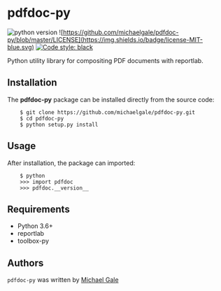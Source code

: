 # pdfdoc-py

![python version](https://img.shields.io/static/v1?label=python&message=3.6%2B&color=blue&style=flat&logo=python)
![https://github.com/michaelgale/pdfdoc-py/blob/master/LICENSE](https://img.shields.io/badge/license-MIT-blue.svg)
<a href="https://github.com/psf/black"><img alt="Code style: black" src="https://img.shields.io/badge/code%20style-black-000000.svg"></a>  

Python utility library for compositing PDF documents with reportlab.

## Installation

The **pdfdoc-py** package can be installed directly from the source code:

```shell
    $ git clone https://github.com/michaelgale/pdfdoc-py.git
    $ cd pdfdoc-py
    $ python setup.py install
```

## Usage

After installation, the package can imported:

```shell
    $ python
    >>> import pdfdoc
    >>> pdfdoc.__version__
```

## Requirements

* Python 3.6+
* reportlab
* toolbox-py

## Authors

`pdfdoc-py` was written by [Michael Gale](https://github.com/michaelgale)
